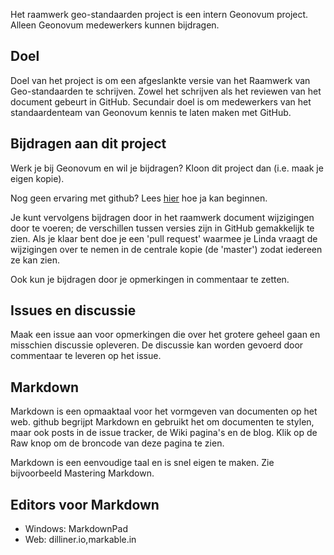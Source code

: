 Het raamwerk geo-standaarden project is een intern Geonovum project. Alleen Geonovum medewerkers kunnen bijdragen. 

## Doel
Doel van het project is om een afgeslankte versie van het Raamwerk van Geo-standaarden te schrijven. Zowel het schrijven als het reviewen van het document gebeurt in GitHub. Secundair doel is om medewerkers van het standaardenteam van Geonovum kennis te laten maken met GitHub. 

## Bijdragen aan dit project
Werk je bij Geonovum en wil je bijdragen? Kloon dit project dan (i.e. maak je eigen kopie). 

Nog geen ervaring met github? Lees [hier](https://github.com/Geonovum/geonovum/blob/master/handleidingen/starten-met-github.md) hoe ja kan beginnen. 

Je kunt vervolgens bijdragen door in het raamwerk document wijzigingen door te voeren; de verschillen tussen versies zijn in GitHub gemakkelijk te zien. Als je klaar bent doe je een 'pull request' waarmee je Linda vraagt de wijzigingen over te nemen in de centrale kopie (de 'master') zodat iedereen ze kan zien.

Ook kun je bijdragen door je opmerkingen in commentaar te zetten.  

## Issues en discussie

Maak een issue aan voor opmerkingen die over het grotere geheel gaan en misschien discussie opleveren. De discussie kan worden gevoerd door commentaar te leveren op het issue. 

## Markdown

Markdown is een opmaaktaal voor het vormgeven van documenten op het web. github begrijpt Markdown en gebruikt het om documenten te stylen, maar ook posts in de issue tracker, de Wiki pagina's en de blog. Klik op de Raw knop om de broncode van deze pagina te zien.

Markdown is een eenvoudige taal en is snel eigen te maken. Zie bijvoorbeeld Mastering Markdown.

## Editors voor Markdown

* Windows: MarkdownPad
* Web: dilliner.io,markable.in
